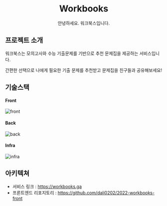 <h1 align="middle">Workbooks</h1>
<p align="middle">안녕하세요. 워크북스입니다.</p>

## 프로젝트 소개

워크북스는 모의고사와 수능 기출문제를 기반으로 추천 문제집을 제공하는 서비스입니다.

간편한 선택으로 나에게 필요한 기출 문제를 추천받고 문제집을 친구들과 공유해보세요!



## 기술스택
#### Front
![front](https://user-images.githubusercontent.com/93257581/176087504-2bb3f8f9-1f14-4f75-ab68-227ef762f68e.png)

#### Back
![back](https://user-images.githubusercontent.com/93257581/176087524-19a8502e-644b-4f74-b145-247bca15f2d7.png)

#### Infra
![infra](https://user-images.githubusercontent.com/93257581/176087540-f00bcd62-f1c4-49f6-a6d5-623161ba2553.png)

## 아키텍쳐

* 서비스 링크 : <https://workbooks.ga>
* 프론트엔드 리포지토리 : <https://github.com/dali0202/2022-workbooks-front>
